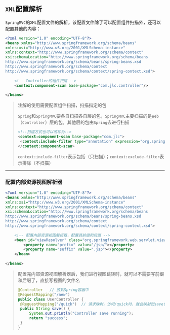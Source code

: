 ## `XML`配置解析

`SpringMVC`的`XML`配置文件的解析，该配置文件除了可以配置组件扫描外，还可以配置其他的内容：

```xml
<?xml version="1.0" encoding="UTF-8"?>
<beans xmlns="http://www.springframework.org/schema/beans"
xmlns:xsi="http://www.w3.org/2001/XMLSchema-instance"
xmlns:context="http://www.springframework.org/schema/context"
xsi:schemaLocation="http://www.springframework.org/schema/beans
http://www.springframework.org/schema/beans/spring-beans.xsd
http://www.springframework.org/schema/context
http://www.springframework.org/schema/context/spring-context.xsd">
    
	<!-- Controller的组件扫描 -->
    <context:component-scan base-package="com.jlc.controller"/>
    
</beans>
```

> 注解的使用需要配置组件扫描，扫描指定的包
>
> `Spring`和`SpringMVC`要各自扫描各自层的包，`SpringMVC`主要扫描的是`Web`（`Controller`）层的包，其他层的包由`Spring`去进行扫描
>
> ```xml
> <!--扫描方式也可以改写为-->
> <context:component-scan base-package="com.jlc">
>  <context:include-filter type="annotation" expression="org.springframework.stereotype.Controller">
> </context:component-scan>
> ```
>
> `context:include-filter`表示包括（只扫描）；`context:exclude-filter`表示排除（不扫描）

***

### 配置内部资源视图解析器

```xml
<?xml version="1.0" encoding="UTF-8"?>
<beans xmlns="http://www.springframework.org/schema/beans"
xmlns:xsi="http://www.w3.org/2001/XMLSchema-instance"
xmlns:context="http://www.springframework.org/schema/context"
xsi:schemaLocation="http://www.springframework.org/schema/beans
http://www.springframework.org/schema/beans/spring-beans.xsd
http://www.springframework.org/schema/context
http://www.springframework.org/schema/context/spring-context.xsd">
    
	<!-- 配置内部资源视图解析器，配置其前缀和后缀 -->
    <bean id="viewResolver" class="org.springframework.web.servlet.view.InternalResourceViewResolver">
        <property name="prefix" value="/jsp/"></property>
        <property name="suffix" value=".jsp"></property>
    </bean>
    
</beans>
```

> 配置完内部资源视图解析器后，我们进行视图跳转时，就可以不需要写前缀和后缀了，直接写视图的文件名
>
> ```java
> @Controller   // 放到Spring容器中
> @RequestMapping("/new")
> public class UserController {
>  @RequestMapping("/quick")  // 请求映射，访问/quick时，就会映射到save()方法
>  public String save() {
>      System.out.println("Controller save running");
>      return "success";
>  }
> }
> ```

